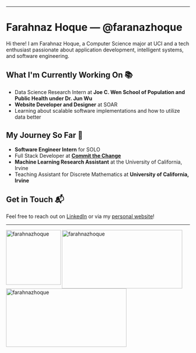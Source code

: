 
---

# Farahnaz Hoque — @faranazhoque

Hi there! I am Farahnaz Hoque, a Computer Science major at UCI and a tech enthusiast passionate about application development, intelligent systems, and software engineering.

## What I'm Currently Working On 📚

- Data Science Research Intern at **Joe C. Wen School of Population and Public Health under Dr. Jun Wu**
- **Website Developer and Designer** at SOAR
- Learning about scalable software implementations and how to utilize data better

## My Journey So Far 🚀

- **Software Engineer Intern** for SOLO
- Full Stack Developer at **[Commit the Change](https://ctc-uci.com/)**
- **Machine Learning Research Assistant** at the University of California, Irvine
- Teaching Assistant for Discrete Mathematics at **University of California, Irvine**

## Get in Touch 📬

Feel free to reach out on [LinkedIn](https://www.linkedin.com/in/farahnazhoque/) or via my [personal website](https://farahnazhoque.tech)!

---


<p><img align="left" src="https://github-readme-stats.vercel.app/api/top-langs?username=farahnazhoque&show_icons=true&locale=en&layout=compact" alt="farahnazhoque" height=150 

<p>&nbsp;<img align="left" height=160 width=330 src="https://github-readme-stats.vercel.app/api?username=farahnazhoque&show_icons=true&locale=en" alt="farahnazhoque" 

<p><img align="left" height=160 width=330 src="https://github-readme-streak-stats.herokuapp.com/?user=farahnazhoque&" alt="farahnazhoque" /></p>
